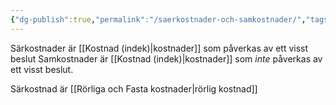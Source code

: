 ```yaml
---
{"dg-publish":true,"permalink":"/saerkostnader-och-samkostnader/","tags":["industriellekonomi"]}
---
```



Särkostnader är [[Kostnad (indek)\|kostnader]] som påverkas av ett visst beslut
Samkostnader är [[Kostnad (indek)\|kostnader]] som *inte* påverkas av ett visst beslut.

Särkostnad är [[Rörliga och Fasta kostnader\|rörlig kostnad]]